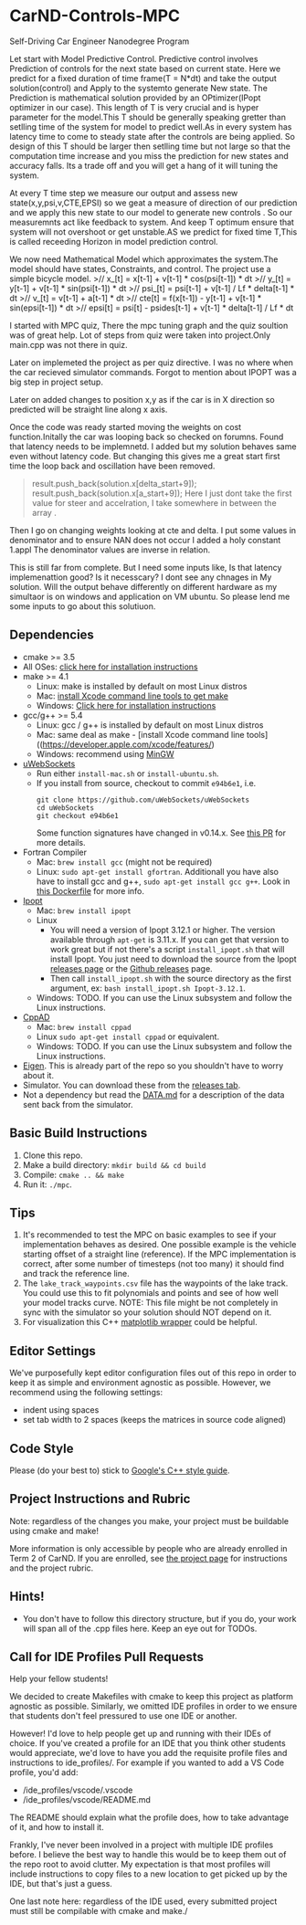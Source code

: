 # CarND-Controls-MPC
Self-Driving Car Engineer Nanodegree Program

Let start with Model Predictive Control.
Predictive control involves Prediction of controls for the next state based on current state.
Here we predict for a fixed duration of time frame(T = N*dt) and take the output solution(control) and Apply to the systemto generate New state.
The Prediction is mathematical solution provided by an OPtimizer(IPopt optimizer in our case).
This length of T is very crucial and is hyper parameter for the model.This T should be generally speaking gretter than setlling time of the system for model to predict well.As in every system has latency time to come to steady state after the controls  are being applied. So design of this T should be larger then setlling time but not large so that the computation time increase and you miss the prediction for new states and accuracy falls. Its a trade off and you will get a hang of it will tuning the system.

At every T time step we measure our output and assess new state(x,y,psi,v,CTE,EPSI) so we geat a measure of direction of our prediction and we apply this new state to our model to generate new controls . So our measuremnts act like feedback to system.
And keep T optimum ensure that system will not overshoot or get unstable.AS we predict for fixed time T,This is called receeding Horizon in model prediction control.

We now need  Mathematical  Model which approximates the system.The model should have states, Constraints,  and control.
The project use a simple bicycle model.
     >// x_[t] = x[t-1] + v[t-1] * cos(psi[t-1]) * dt
     >// y_[t] = y[t-1] + v[t-1] * sin(psi[t-1]) * dt
     >// psi_[t] = psi[t-1] + v[t-1] / Lf * delta[t-1] * dt
     >// v_[t] = v[t-1] + a[t-1] * dt
     >// cte[t] = f(x[t-1]) - y[t-1] + v[t-1] * sin(epsi[t-1]) * dt
     >// epsi[t] = psi[t] - psides[t-1] + v[t-1] * delta[t-1] / Lf * dt

I started with MPC quiz, There the mpc tuning graph and the quiz soultion was of great help.
Lot of steps from quiz were taken into project.Only main.cpp was not there in quiz.

Later on implemeted the project as per quiz directive.
I was no where when the car recieved simulator commands.
Forgot to mention about IPOPT was a big step in project setup.

Later on added changes to position x,y as if the car is in X direction so predicted will be straight line along x axis.

Once the code was ready started moving the weights on cost function.Initally the car was looping back so checked on forumns.
Found that latency needs to be implemnetd.
I added but my solution behaves same even without latency code.
But changing this gives me a great start first time the loop back and oscillation have been removed.

>result.push_back(solution.x[delta_start+9]);
>result.push_back(solution.x[a_start+9]);
Here I just dont take the first value for steer and accelration, I take somewhere in between the array .

Then I go on changing weights looking at cte and delta.
I put some values in denominator and to ensure NAN does not occur I added a holy constant 1.appl
The denominator values are inverse in relation.

This is still far from complete.
But I need some inputs like,
Is that latency implemenattion good?
Is it necesscary? I dont see any chnages in My solution.
Will the output behave differently on different hardware as my simultaor is on windows and 
application on VM ubuntu.
So please lend me some inputs to go about this solutiuon.
## Dependencies

* cmake >= 3.5
 * All OSes: [click here for installation instructions](https://cmake.org/install/)
* make >= 4.1
  * Linux: make is installed by default on most Linux distros
  * Mac: [install Xcode command line tools to get make](https://developer.apple.com/xcode/features/)
  * Windows: [Click here for installation instructions](http://gnuwin32.sourceforge.net/packages/make.htm)
* gcc/g++ >= 5.4
  * Linux: gcc / g++ is installed by default on most Linux distros
  * Mac: same deal as make - [install Xcode command line tools]((https://developer.apple.com/xcode/features/)
  * Windows: recommend using [MinGW](http://www.mingw.org/)
* [uWebSockets](https://github.com/uWebSockets/uWebSockets)
  * Run either `install-mac.sh` or `install-ubuntu.sh`.
  * If you install from source, checkout to commit `e94b6e1`, i.e.
    ```
    git clone https://github.com/uWebSockets/uWebSockets 
    cd uWebSockets
    git checkout e94b6e1
    ```
    Some function signatures have changed in v0.14.x. See [this PR](https://github.com/udacity/CarND-MPC-Project/pull/3) for more details.
* Fortran Compiler
  * Mac: `brew install gcc` (might not be required)
  * Linux: `sudo apt-get install gfortran`. Additionall you have also have to install gcc and g++, `sudo apt-get install gcc g++`. Look in [this Dockerfile](https://github.com/udacity/CarND-MPC-Quizzes/blob/master/Dockerfile) for more info.
* [Ipopt](https://projects.coin-or.org/Ipopt)
  * Mac: `brew install ipopt`
  * Linux
    * You will need a version of Ipopt 3.12.1 or higher. The version available through `apt-get` is 3.11.x. If you can get that version to work great but if not there's a script `install_ipopt.sh` that will install Ipopt. You just need to download the source from the Ipopt [releases page](https://www.coin-or.org/download/source/Ipopt/) or the [Github releases](https://github.com/coin-or/Ipopt/releases) page.
    * Then call `install_ipopt.sh` with the source directory as the first argument, ex: `bash install_ipopt.sh Ipopt-3.12.1`. 
  * Windows: TODO. If you can use the Linux subsystem and follow the Linux instructions.
* [CppAD](https://www.coin-or.org/CppAD/)
  * Mac: `brew install cppad`
  * Linux `sudo apt-get install cppad` or equivalent.
  * Windows: TODO. If you can use the Linux subsystem and follow the Linux instructions.
* [Eigen](http://eigen.tuxfamily.org/index.php?title=Main_Page). This is already part of the repo so you shouldn't have to worry about it.
* Simulator. You can download these from the [releases tab](https://github.com/udacity/self-driving-car-sim/releases).
* Not a dependency but read the [DATA.md](./DATA.md) for a description of the data sent back from the simulator.


## Basic Build Instructions


1. Clone this repo.
2. Make a build directory: `mkdir build && cd build`
3. Compile: `cmake .. && make`
4. Run it: `./mpc`.

## Tips

1. It's recommended to test the MPC on basic examples to see if your implementation behaves as desired. One possible example
is the vehicle starting offset of a straight line (reference). If the MPC implementation is correct, after some number of timesteps
(not too many) it should find and track the reference line.
2. The `lake_track_waypoints.csv` file has the waypoints of the lake track. You could use this to fit polynomials and points and see of how well your model tracks curve. NOTE: This file might be not completely in sync with the simulator so your solution should NOT depend on it.
3. For visualization this C++ [matplotlib wrapper](https://github.com/lava/matplotlib-cpp) could be helpful.

## Editor Settings

We've purposefully kept editor configuration files out of this repo in order to
keep it as simple and environment agnostic as possible. However, we recommend
using the following settings:

* indent using spaces
* set tab width to 2 spaces (keeps the matrices in source code aligned)

## Code Style

Please (do your best to) stick to [Google's C++ style guide](https://google.github.io/styleguide/cppguide.html).

## Project Instructions and Rubric

Note: regardless of the changes you make, your project must be buildable using
cmake and make!

More information is only accessible by people who are already enrolled in Term 2
of CarND. If you are enrolled, see [the project page](https://classroom.udacity.com/nanodegrees/nd013/parts/40f38239-66b6-46ec-ae68-03afd8a601c8/modules/f1820894-8322-4bb3-81aa-b26b3c6dcbaf/lessons/b1ff3be0-c904-438e-aad3-2b5379f0e0c3/concepts/1a2255a0-e23c-44cf-8d41-39b8a3c8264a)
for instructions and the project rubric.

## Hints!

* You don't have to follow this directory structure, but if you do, your work
  will span all of the .cpp files here. Keep an eye out for TODOs.

## Call for IDE Profiles Pull Requests

Help your fellow students!

We decided to create Makefiles with cmake to keep this project as platform
agnostic as possible. Similarly, we omitted IDE profiles in order to we ensure
that students don't feel pressured to use one IDE or another.

However! I'd love to help people get up and running with their IDEs of choice.
If you've created a profile for an IDE that you think other students would
appreciate, we'd love to have you add the requisite profile files and
instructions to ide_profiles/. For example if you wanted to add a VS Code
profile, you'd add:

* /ide_profiles/vscode/.vscode
* /ide_profiles/vscode/README.md

The README should explain what the profile does, how to take advantage of it,
and how to install it.

Frankly, I've never been involved in a project with multiple IDE profiles
before. I believe the best way to handle this would be to keep them out of the
repo root to avoid clutter. My expectation is that most profiles will include
instructions to copy files to a new location to get picked up by the IDE, but
that's just a guess.

One last note here: regardless of the IDE used, every submitted project must
still be compilable with cmake and make./
